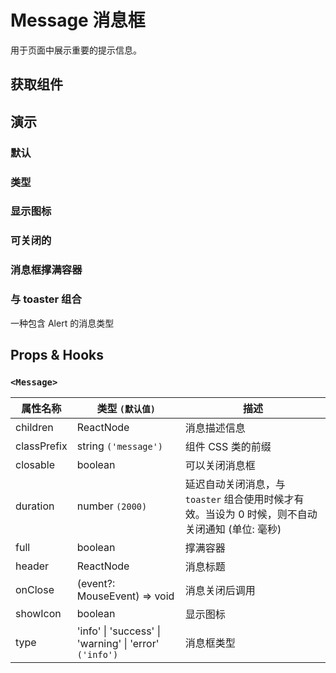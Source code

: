 # Message 消息框

用于页面中展示重要的提示信息。

## 获取组件

<!--{include:(components/message/fragments/import.md)}-->

## 演示

### 默认

<!--{include:`basic.md`}-->

### 类型

<!--{include:`types.md`}-->

### 显示图标

<!--{include:`icons.md`}-->

### 可关闭的

<!--{include:`close.md`}-->

### 消息框撑满容器

<!--{include:`full.md`}-->

### 与 toaster 组合

一种包含 Alert 的消息类型

<!--{include:`with-toaster.md`}-->

## Props & Hooks

### `<Message>`

| 属性名称    | 类型 `(默认值)`                                                    | 描述                                                                                            |
| ----------- | ------------------------------------------------------------------ | ----------------------------------------------------------------------------------------------- |
| children    | ReactNode                                                          | 消息描述信息                                                                                    |
| classPrefix | string `('message')`                                               | 组件 CSS 类的前缀                                                                               |
| closable    | boolean                                                            | 可以关闭消息框                                                                                  |
| duration    | number `(2000)`                                                    | 延迟自动关闭消息，与 `toaster` 组合使用时候才有效。当设为 0 时候，则不自动关闭通知 (单位: 毫秒) |
| full        | boolean                                                            | 撑满容器                                                                                        |
| header      | ReactNode                                                          | 消息标题                                                                                        |
| onClose     | (event?: MouseEvent) => void                                       | 消息关闭后调用                                                                                  |
| showIcon    | boolean                                                            | 显示图标                                                                                        |
| type        | 'info' &#124; 'success' &#124; 'warning' &#124; 'error' `('info')` | 消息框类型                                                                                      |

<!--{include:(components/notification/zh-CN/toaster.md)}-->
